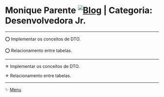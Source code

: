 # Monique Parente [![Blog](https://img.shields.io/badge/LinkedIn-0077B5?style=for-the-badge&logo=linkedin&logoColor=white)](https://www.linkedin.com/in/monique13/) | Categoria: Desenvolvedora Jr. 
______________________________________________________________________________________________________________________________________________________________________________

⭕ Implementar os conceitos de DTO.

⭕ Relacionamento entre tabelas.

______________________________________________________________________________________________________________________________________________________________________________

⚜ Implementar os conceitos de DTO.

⚜ Relacionamento entre tabelas.
______________________________________________________________________________________________________________________________________________________________________________
✨ [Menu](https://github.com/MoniqueParente/DesafiosBecaMoniqueParente/blob/main/README.md)<br/>


